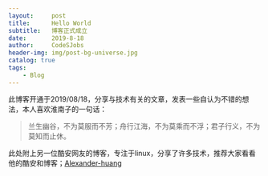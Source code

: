 ```yaml
---
layout:     post
title:      Hello World
subtitle:   博客正式成立
date:       2019-8-18
author:     CodeSJobs
header-img: img/post-bg-universe.jpg
catalog: true
tags:
    - Blog
---
```


此博客开通于2019/08/18，分享与技术有关的文章，发表一些自认为不错的想法，本人喜欢淮南子的一句话：

> 兰生幽谷，不为莫服而不芳；舟行江海，不为莫乘而不浮；君子行义，不为莫知而止休。

此处附上另一位酷安网友的博客，专注于linux，分享了许多技术，推荐大家看看他的酷安和博客；[Alexander-huang](alexander-huang.github.io)
